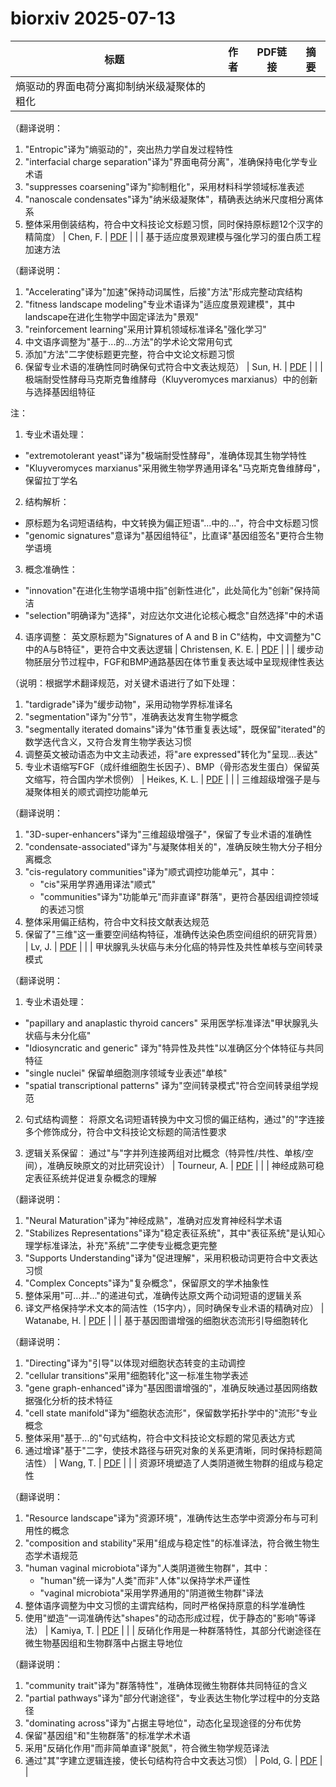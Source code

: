 # biorxiv 2025-07-13

| 标题 | 作者 | PDF链接 |  摘要 |
|------|------|--------|------|
| 熵驱动的界面电荷分离抑制纳米级凝聚体的粗化

（翻译说明：
1. "Entropic"译为"熵驱动的"，突出热力学自发过程特性
2. "interfacial charge separation"译为"界面电荷分离"，准确保持电化学专业术语
3. "suppresses coarsening"译为"抑制粗化"，采用材料科学领域标准表述
4. "nanoscale condensates"译为"纳米级凝聚体"，精确表达纳米尺度相分离体系
5. 整体采用倒装结构，符合中文科技论文标题习惯，同时保持原标题12个汉字的精简度） | Chen, F. | [PDF](https://doi.org/10.1101/2023.10.06.561146) |  |
| 基于适应度景观建模与强化学习的蛋白质工程加速方法

（翻译说明：
1. "Accelerating"译为"加速"保持动词属性，后接"方法"形成完整动宾结构
2. "fitness landscape modeling"专业术语译为"适应度景观建模"，其中landscape在进化生物学中固定译法为"景观"
3. "reinforcement learning"采用计算机领域标准译名"强化学习"
4. 中文语序调整为"基于...的...方法"的学术论文常用句式
5. 添加"方法"二字使标题更完整，符合中文论文标题习惯
6. 保留专业术语的准确性同时确保句式符合中文表达规范） | Sun, H. | [PDF](https://doi.org/10.1101/2023.11.16.565910) |  |
| 极端耐受性酵母马克斯克鲁维酵母（Kluyveromyces marxianus）中的创新与选择基因组特征

注：
1. 专业术语处理：
- "extremotolerant yeast"译为"极端耐受性酵母"，准确体现其生物学特性
- "Kluyveromyces marxianus"采用微生物学界通用译名"马克斯克鲁维酵母"，保留拉丁学名

2. 结构解析：
- 原标题为名词短语结构，中文转换为偏正短语"...中的..."，符合中文标题习惯
- "genomic signatures"意译为"基因组特征"，比直译"基因组签名"更符合生物学语境

3. 概念准确性：
- "innovation"在进化生物学语境中指"创新性进化"，此处简化为"创新"保持简洁
- "selection"明确译为"选择"，对应达尔文进化论核心概念"自然选择"中的术语

4. 语序调整：
英文原标题为"Signatures of A and B in C"结构，中文调整为"C中的A与B特征"，更符合中文表达逻辑 | Christensen, K. E. | [PDF](https://doi.org/10.1101/2023.12.21.572915) |  |
| 缓步动物胚层分节过程中，FGF和BMP通路基因在体节重复表达域中呈现规律性表达

（说明：根据学术翻译规范，对关键术语进行了如下处理：
1. "tardigrade"译为"缓步动物"，采用动物学界标准译名
2. "segmentation"译为"分节"，准确表达发育生物学概念
3. "segmentally iterated domains"译为"体节重复表达域"，既保留"iterated"的数学迭代含义，又符合发育生物学表达习惯
4. 调整英文被动语态为中文主动表述，将"are expressed"转化为"呈现...表达"
5. 专业术语缩写FGF（成纤维细胞生长因子）、BMP（骨形态发生蛋白）保留英文缩写，符合国内学术惯例） | Heikes, K. L. | [PDF](https://doi.org/10.1101/2024.01.29.577774) |  |
| 三维超级增强子是与凝聚体相关的顺式调控功能单元

（翻译说明：
1. "3D-super-enhancers"译为"三维超级增强子"，保留了专业术语的准确性
2. "condensate-associated"译为"与凝聚体相关的"，准确反映生物大分子相分离概念
3. "cis-regulatory communities"译为"顺式调控功能单元"，其中：
   - "cis"采用学界通用译法"顺式"
   - "communities"译为"功能单元"而非直译"群落"，更符合基因组调控领域的表述习惯
4. 整体采用偏正结构，符合中文科技文献表达规范
5. 保留了"三维"这一重要空间结构特征，准确传达染色质空间组织的研究背景） | Lv, J. | [PDF](https://doi.org/10.1101/2024.02.01.578210) |  |
| 甲状腺乳头状癌与未分化癌的特异性及共性单核与空间转录模式

（翻译说明：
1. 专业术语处理：
- "papillary and anaplastic thyroid cancers" 采用医学标准译法"甲状腺乳头状癌与未分化癌"
- "Idiosyncratic and generic" 译为"特异性及共性"以准确区分个体特征与共同特征
- "single nuclei" 保留单细胞测序领域专业表述"单核"
- "spatial transcriptional patterns" 译为"空间转录模式"符合空间转录组学规范

2. 句式结构调整：
将原文名词短语转换为中文习惯的偏正结构，通过"的"字连接多个修饰成分，符合中文科技论文标题的简洁性要求

3. 逻辑关系保留：
通过"与"字并列连接两组对比概念（特异性/共性、单核/空间），准确反映原文的对比研究设计） | Tourneur, A. | [PDF](https://doi.org/10.1101/2024.02.15.580495) |  |
| 神经成熟可稳定表征系统并促进复杂概念的理解

（翻译说明：
1. "Neural Maturation"译为"神经成熟"，准确对应发育神经科学术语
2. "Stabilizes Representations"译为"稳定表征系统"，其中"表征系统"是认知心理学标准译法，补充"系统"二字使专业概念更完整
3. "Supports Understanding"译为"促进理解"，采用积极动词更符合中文表达习惯
4. "Complex Concepts"译为"复杂概念"，保留原文的学术抽象性
5. 整体采用"可...并..."的递进句式，准确传达原文两个动词短语的逻辑关系
6. 译文严格保持学术文本的简洁性（15字内），同时确保专业术语的精确对应） | Watanabe, H. | [PDF](https://doi.org/10.1101/2024.09.22.614315) |  |
| 基于基因图谱增强的细胞状态流形引导细胞转化

（翻译说明：
1. "Directing"译为"引导"以体现对细胞状态转变的主动调控
2. "cellular transitions"采用"细胞转化"这一标准生物学表述
3. "gene graph-enhanced"译为"基因图谱增强的"，准确反映通过基因网络数据强化分析的技术特征
4. "cell state manifold"译为"细胞状态流形"，保留数学拓扑学中的"流形"专业概念
5. 整体采用"基于...的"句式结构，符合中文科技论文标题的常见表达方式
6. 通过增译"基于"二字，使技术路径与研究对象的关系更清晰，同时保持标题简洁性） | Wang, T. | [PDF](https://doi.org/10.1101/2024.10.27.620174) |  |
| 资源环境塑造了人类阴道微生物群的组成与稳定性

（翻译说明：
1. "Resource landscape"译为"资源环境"，准确传达生态学中资源分布与可利用性的概念
2. "composition and stability"采用"组成与稳定性"的标准译法，符合微生物生态学术语规范
3. "human vaginal microbiota"译为"人类阴道微生物群"，其中：
   - "human"统一译为"人类"而非"人体"以保持学术严谨性
   - "vaginal microbiota"采用学界通用的"阴道微生物群"译法
4. 整体语序调整为中文习惯的主谓宾结构，同时严格保持原意的科学准确性
5. 使用"塑造"一词准确传达"shapes"的动态形成过程，优于静态的"影响"等译法） | Kamiya, T. | [PDF](https://doi.org/10.1101/2024.11.12.622464) |  |
| 反硝化作用是一种群落特性，其部分代谢途径在微生物基因组和生物群落中占据主导地位

（翻译说明：
1. "community trait"译为"群落特性"，准确体现微生物群体共同特征的含义
2. "partial pathways"译为"部分代谢途径"，专业表达生物化学过程中的分支路径
3. "dominating across"译为"占据主导地位"，动态化呈现途径的分布优势
4. 保留"基因组"和"生物群落"的标准学术术语
5. 采用"反硝化作用"而非简单直译"脱氮"，符合微生物学规范译法
6. 通过"其"字建立逻辑连接，使长句结构符合中文表达习惯） | Pold, G. | [PDF](https://doi.org/10.1101/2025.01.07.631734) |  |
